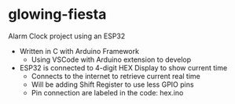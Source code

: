 # glowing-fiesta

Alarm Clock project using an ESP32
 * Written in C with Arduino Framework
    * Using VSCode with Arduino extension to develop
 * ESP32 is connected to 4-digit HEX Display to show current time
    * Connects to the internet to retrieve current real time
    * Will be adding Shift Register to use less GPIO pins
    * Pin connection are labeled in the code: hex.ino
